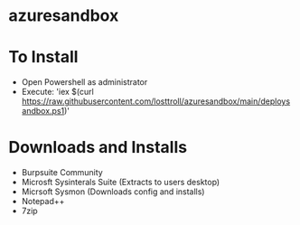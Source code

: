 # azuresandbox

# To Install

- Open Powershell as administrator
- Execute: 'iex $(curl https://raw.githubusercontent.com/losttroll/azuresandbox/main/deploysandbox.ps1)'

 # Downloads and Installs

 - Burpsuite Community
 - Microsft Sysinterals Suite (Extracts to users desktop)
 - Micrsoft Sysmon (Downloads config and installs)
 - Notepad++
 - 7zip

